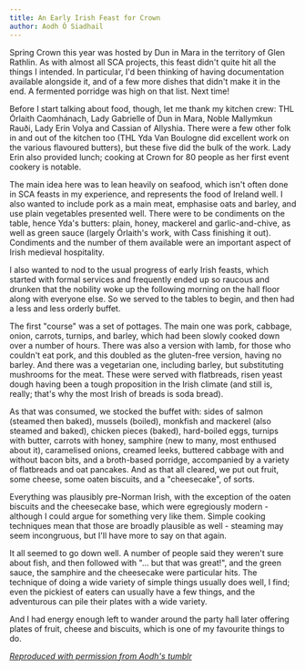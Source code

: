 ```yaml
---
title: An Early Irish Feast for Crown
author: Aodh Ó Siadhail
---
```


Spring Crown this year was hosted by Dun in Mara in the territory of Glen Rathlin. As with almost all SCA projects, this feast didn't quite hit all the things I intended. In particular, I'd been thinking of having documentation available alongside it, and of a few more dishes that didn't make it in the end. A fermented porridge was high on that list. Next time!

Before I start talking about food, though, let me thank my kitchen crew: THL Órlaith Caomhánach, Lady Gabrielle of Dun in Mara, Noble Mallymkun Rauði, Lady Erin Volya and Cassian of Allyshia. There were a few other folk in and out of the kitchen too (THL Yda Van Boulogne did excellent work on the various flavoured butters), but these five did the bulk of the work. Lady Erin also provided lunch; cooking at Crown for 80 people as her first event cookery is notable.

The main idea here was to lean heavily on seafood, which isn't often done in SCA feasts in my experience, and represents the food of Ireland well. I also wanted to include pork as a main meat, emphasise oats and barley, and use plain vegetables presented well. There were to be condiments on the table, hence Yda's butters: plain, honey, mackerel and garlic-and-chive, as well as green sauce (largely Órlaith's work, with Cass finishing it out). Condiments and the number of them available were an important aspect of Irish medieval hospitality.

I also wanted to nod to the usual progress of early Irish feasts, which started with formal services and frequently ended up so raucous and drunken that the nobility woke up the following morning on the hall floor along with everyone else. So we served to the tables to begin, and then had a less and less orderly buffet.

The first "course" was a set of pottages. The main one was pork, cabbage, onion, carrots, turnips, and barley, which had been slowly cooked down over a number of hours. There was also a version with lamb, for those who couldn't eat pork, and this doubled as the gluten-free version, having no barley. And there was a vegetarian one, including barley, but substituting mushrooms for the meat. These were served with flatbreads, risen yeast dough having been a tough proposition in the Irish climate (and still is, really; that's why the most Irish of breads is soda bread).

As that was consumed, we stocked the buffet with: sides of salmon (steamed then baked), mussels (boiled), monkfish and mackerel (also steamed and baked), chicken pieces (baked), hard-boiled eggs, turnips with butter, carrots with honey, samphire (new to many, most enthused about it), caramelised onions, creamed leeks, buttered cabbage with and without bacon bits, and a broth-based porridge, accompanied by a variety of flatbreads and oat pancakes. And as that all cleared, we put out fruit, some cheese, some oaten biscuits, and a "cheesecake", of sorts.

Everything was plausibly pre-Norman Irish, with the exception of the oaten biscuits and the cheesecake base, which were egregiously modern - although I could argue for something very like them. Simple cooking techniques mean that those are broadly plausible as well - steaming may seem incongruous, but I'll have more to say on that again.

It all seemed to go down well. A number of people said they weren't sure about fish, and then followed with "… but that was great!", and the green sauce, the samphire and the cheesecake were particular hits. The technique of doing a wide variety of simple things usually does well, I find; even the pickiest of eaters can usually have a few things, and the adventurous can pile their plates with a wide variety.

And I had energy enough left to wander around the party hall later offering plates of fruit, cheese and biscuits, which is one of my favourite things to do.

_[Reproduced with permission from Aodh's tumblr](https://www.tumblr.com/thejoyofseax/747383229029515264/an-early-irish-feast-for-drachenwalds-spring)_
